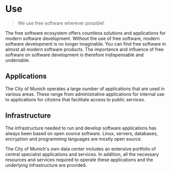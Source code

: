 <script setup>
import TagTile from ".vitepress/components/TagTile.vue";
</script>

# Use

> We use free software wherever possible!  

The free software ecosystem offers countless solutions and applications for modern software development.
Without the use of free software, modern software development is no longer imaginable.
You can find free software in almost all modern software products.
The importance and influence of free software on software development is therefore indispensable and undeniable.

## Applications

The City of Munich operates a large number of applications that are used in various areas.
These range from administrative applications for internal use to applications for citizens that facilitate access to public services.

<TagTile
:available-tags="['application']"
show-tags
show-excerpt
/>

## Infrastructure

The infrastructure needed to run and develop software applications has always been based on open source software.
Linux, servers, databases, encryption and programming languages are mostly open source.

The City of Munich's own data center includes an extensive portfolio of central specialist applications and services.
In addition, all the necessary resources and services required to operate these applications and the underlying infrastructure are provided.


<TagTile
:available-tags="['infrastruktur']" 
show-tags
show-excerpt
/>

